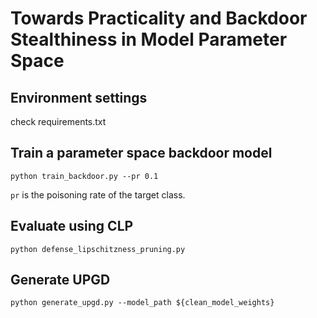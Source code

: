 # Towards Practicality and Backdoor Stealthiness in Model Parameter Space

## Environment settings
check requirements.txt

## Train a parameter space backdoor model

```
python train_backdoor.py --pr 0.1
```
`pr` is the poisoning rate of the target class.



## Evaluate using CLP
```
python defense_lipschitzness_pruning.py
```

## Generate UPGD 
```
python generate_upgd.py --model_path ${clean_model_weights}
```